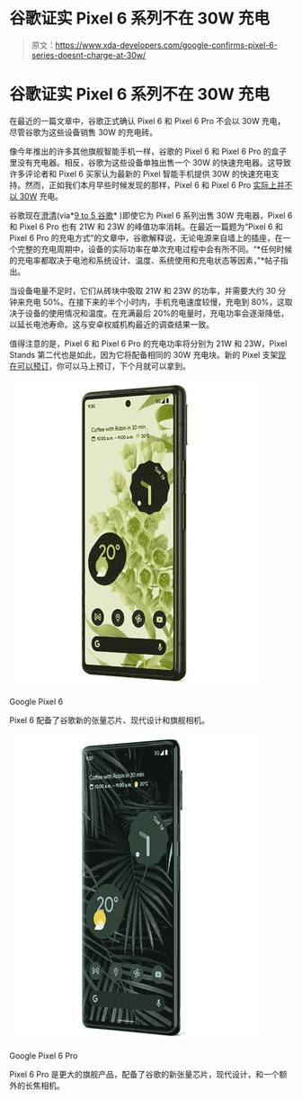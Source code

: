 # 谷歌证实 Pixel 6 系列不在 30W 充电

> 原文：<https://www.xda-developers.com/google-confirms-pixel-6-series-doesnt-charge-at-30w/>

# 谷歌证实 Pixel 6 系列不在 30W 充电

在最近的一篇文章中，谷歌正式确认 Pixel 6 和 Pixel 6 Pro 不会以 30W 充电，尽管谷歌为这些设备销售 30W 的充电砖。

像今年推出的许多其他旗舰智能手机一样，谷歌的 Pixel 6 和 Pixel 6 Pro 的盒子里没有充电器。相反，谷歌为这些设备单独出售一个 30W 的快速充电器。这导致许多评论者和 Pixel 6 买家认为最新的 Pixel 智能手机提供 30W 的快速充电支持。然而，正如我们本月早些时候发现的那样，Pixel 6 和 Pixel 6 Pro [实际上并不以 30W](https://www.xda-developers.com/pixel-6-series-not-charge-30w/) 充电。

谷歌现在[澄清](https://support.google.com/pixelphone/thread/135906719/how-charging-works-on-pixel-6-and-pixel-6-pro?hl=en)(via*[9 to 5 谷歌](https://9to5google.com/2021/11/17/pixel-6-pro-charging/)* )即使它为 Pixel 6 系列出售 30W 充电器，Pixel 6 和 Pixel 6 Pro 也有 21W 和 23W 的峰值功率消耗。在最近一篇题为“Pixel 6 和 Pixel 6 Pro 的充电方式”的文章中，谷歌解释说，无论电源来自墙上的插座，在一个完整的充电周期中，设备的实际功率在单次充电过程中会有所不同。“*任何时候的充电率都取决于电池和系统设计、温度、系统使用和充电状态等因素，”*帖子指出。

当设备电量不足时，它们从砖块中吸取 21W 和 23W 的功率，并需要大约 30 分钟来充电 50%。在接下来的半个小时内，手机充电速度较慢，充电到 80%，这取决于设备的使用情况和温度。在充满最后 20%的电量时，充电功率会逐渐降低，以延长电池寿命。这与安卓权威机构最近的调查结果一致。

值得注意的是，Pixel 6 和 Pixel 6 Pro 的充电功率将分别为 21W 和 23W，Pixel Stands 第二代也是如此，因为它将配备相同的 30W 充电块。新的 Pixel 支架[现在可以预订](https://www.xda-developers.com/pixel-stand-2nd-gen-available-pre-order/)，你可以马上预订，下个月就可以拿到。

 <picture>![The Pixel 6 comes with Google's new Tensor chip, a modern design, and flagship cameras.](img/7343f77af84019bd24844d3d2e495f29.png)</picture> 

Google Pixel 6

Pixel 6 配备了谷歌新的张量芯片、现代设计和旗舰相机。

 <picture>![The Pixel 6 Pro is the larger sibling that comes with Google's new Tensor chip, a modern design, and an extra telephoto camera.](img/5c825565a61d24d571df294787f045fc.png)</picture> 

Google Pixel 6 Pro

Pixel 6 Pro 是更大的旗舰产品，配备了谷歌的新张量芯片，现代设计，和一个额外的长焦相机。